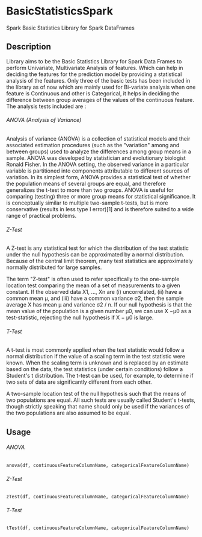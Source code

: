 # BasicStatisticsSpark
Spark Basic Statistics Library for Spark DataFrames

## Description 
Library aims to be the Basic Statistics Library for Spark Data Frames to perform Univariate, Multivariate Analysis of features. 
Which can help in deciding the features for the prediction model by providing a statistical analysis of the features. Only three
of the basic tests has been included in the library as of now which are mainly used for Bi-variate analysis when one feature is 
Continuous and other is Categorical, it helps in deciding the difference between group averages of the values of the continuous feature. 
The analysis tests included are : 

###### ANOVA (Analysis of Variance)
Analysis of variance (ANOVA) is a collection of statistical models and their associated estimation procedures (such as the 
"variation" among and between groups) used to analyze the differences among group means in a sample. ANOVA was developed by 
statistician and evolutionary biologist Ronald Fisher. In the ANOVA setting, the observed variance in a particular variable 
is partitioned into components attributable to different sources of variation. In its simplest form, ANOVA provides a 
statistical test of whether the population means of several groups are equal, and therefore generalizes the t-test to more 
than two groups. ANOVA is useful for comparing (testing) three or more group means for statistical significance. It is 
conceptually similar to multiple two-sample t-tests, but is more conservative (results in less type I error)[1] and is 
therefore suited to a wide range of practical problems.

###### Z-Test
A Z-test is any statistical test for which the distribution of the test statistic under the null hypothesis can be approximated by a normal distribution. Because of the central limit theorem, many test statistics are approximately normally distributed for large samples. 

The term "Z-test" is often used to refer specifically to the one-sample location test comparing the mean of a set of measurements to a given constant. If the observed data X1, ..., Xn are (i) uncorrelated, (ii) have a common mean μ, and (iii) have a common variance σ2, then the sample average X has mean μ and variance σ2 / n. If our null hypothesis is that the mean value of the population is a given number μ0, we can use X −μ0 as a test-statistic, rejecting the null hypothesis if X − μ0 is large.

###### T-Test
A t-test is most commonly applied when the test statistic would follow a normal distribution if the value of a scaling term in the test statistic were known. When the scaling term is unknown and is replaced by an estimate based on the data, the test statistics (under certain conditions) follow a Student's t distribution. The t-test can be used, for example, to determine if two sets of data are significantly different from each other.

A two-sample location test of the null hypothesis such that the means of two populations are equal. All such tests are usually called Student's t-tests, though strictly speaking that name should only be used if the variances of the two populations are also assumed to be equal.

## Usage 
###### ANOVA
`` anova(df, continuousFeatureColumnName, categoricalFeatureColumnName) ``

###### Z-Test
`` zTest(df, continuousFeatureColumnName, categoricalFeatureColumnName) ``

###### T-Test
`` tTest(df, continuousFeatureColumnName, categoricalFeatureColumnName) ``

